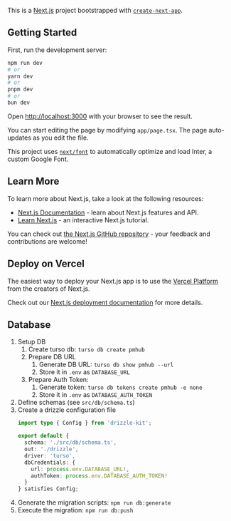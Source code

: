 This is a [Next.js](https://nextjs.org/) project bootstrapped with [`create-next-app`](https://github.com/vercel/next.js/tree/canary/packages/create-next-app).

## Getting Started

First, run the development server:

```bash
npm run dev
# or
yarn dev
# or
pnpm dev
# or
bun dev
```

Open [http://localhost:3000](http://localhost:3000) with your browser to see the result.

You can start editing the page by modifying `app/page.tsx`. The page auto-updates as you edit the file.

This project uses [`next/font`](https://nextjs.org/docs/basic-features/font-optimization) to automatically optimize and load Inter, a custom Google Font.

## Learn More

To learn more about Next.js, take a look at the following resources:

- [Next.js Documentation](https://nextjs.org/docs) - learn about Next.js features and API.
- [Learn Next.js](https://nextjs.org/learn) - an interactive Next.js tutorial.

You can check out [the Next.js GitHub repository](https://github.com/vercel/next.js/) - your feedback and contributions are welcome!

## Deploy on Vercel

The easiest way to deploy your Next.js app is to use the [Vercel Platform](https://vercel.com/new?utm_medium=default-template&filter=next.js&utm_source=create-next-app&utm_campaign=create-next-app-readme) from the creators of Next.js.

Check out our [Next.js deployment documentation](https://nextjs.org/docs/deployment) for more details.


## Database
1. Setup DB
   1. Create turso db: `turso db create pmhub`
   2. Prepare DB URL
      1. Generate DB URL: `turso db show pmhub --url`
      2. Store it in `.env` as `DATABASE_URL`
   3. Prepare Auth Token:
      1. Generate token: `turso db tokens create pmhub -e none`
      2. Store it in `.env` as `DATABASE_AUTH_TOKEN`
2. Define schemas (see `src/db/schema.ts`)
3. Create a drizzle configuration file
    ```typescript
    import type { Config } from 'drizzle-kit';

    export default {
      schema: './src/db/schema.ts',
      out: './drizzle',
      driver: 'turso',
      dbCredentials: {
        url: process.env.DATABASE_URL!,
        authToken: process.env.DATABASE_AUTH_TOKEN!
      }
    } satisfies Config;
    ```
4. Generate the migration scripts: `npm run db:generate`
5. Execute the migration: `npm run db:push`
